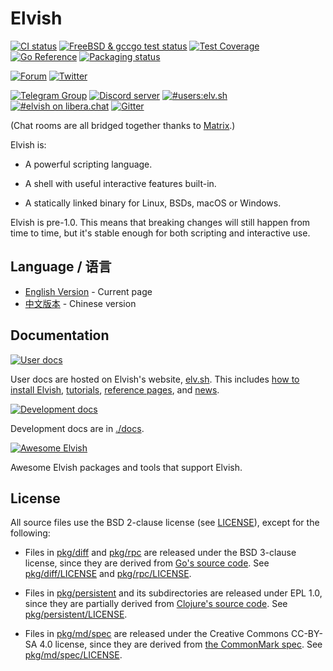 # Elvish

[![CI status](https://github.com/elves/elvish/workflows/CI/badge.svg)](https://github.com/elves/elvish/actions?query=workflow%3ACI)
[![FreeBSD & gccgo test status](https://img.shields.io/cirrus/github/elves/elvish?logo=Cirrus%20CI&label=CI2)](https://cirrus-ci.com/github/elves/elvish/master)
[![Test Coverage](https://img.shields.io/codecov/c/github/elves/elvish/master.svg?logo=Codecov&label=coverage)](https://app.codecov.io/gh/elves/elvish/tree/master)
[![Go Reference](https://pkg.go.dev/badge/src.elv.sh@master.svg)](https://pkg.go.dev/src.elv.sh@master)
[![Packaging status](https://repology.org/badge/tiny-repos/elvish.svg)](https://repology.org/project/elvish/versions)

[![Forum](https://img.shields.io/badge/forum-bbs.elv.sh-5b5.svg?logo=discourse)](https://bbs.elv.sh)
[![Twitter](https://img.shields.io/badge/twitter-@ElvishShell-blue.svg?logo=x)](https://twitter.com/ElvishShell)

[![Telegram Group](https://img.shields.io/badge/telegram-Elvish-blue.svg?logo=telegram&logoColor=white)](https://t.me/+Pv5ZYgTXD-YaKwcP)
[![Discord server](https://img.shields.io/badge/discord-Elvish-blue.svg?logo=discord&logoColor=white)](https://discord.gg/jrmuzRBU8D)
[![#users:elv.sh](https://img.shields.io/badge/matrix-%23users:elv.sh-blue.svg?logo=matrix)](https://matrix.to/#/#users:elv.sh)
[![#elvish on libera.chat](https://img.shields.io/badge/libera.chat-%23elvish-blue.svg?logo=liberadotchat&logoColor=white)](https://web.libera.chat/#elvish)
[![Gitter](https://img.shields.io/badge/gitter-elves%2Felvish-blue.svg?logo=gitter)](https://gitter.im/elves/elvish)

(Chat rooms are all bridged together thanks to [Matrix](https://matrix.org).)

Elvish is:

-   A powerful scripting language.

-   A shell with useful interactive features built-in.

-   A statically linked binary for Linux, BSDs, macOS or Windows.

Elvish is pre-1.0. This means that breaking changes will still happen from time
to time, but it's stable enough for both scripting and interactive use.

## Language / 语言

- [English Version](README.md) - Current page
- [中文版本](README_CN.md) - Chinese version

## Documentation

[![User docs](https://img.shields.io/badge/User_Docs-37a779?style=for-the-badge)](https://elv.sh)

User docs are hosted on Elvish's website, [elv.sh](https://elv.sh). This
includes [how to install Elvish](https://elv.sh/get/),
[tutorials](https://elv.sh/learn/), [reference pages](https://elv.sh/ref/), and
[news](https://elv.sh/blog/).

[![Development docs](https://img.shields.io/badge/Development_Docs-blue?style=for-the-badge)](./docs)

Development docs are in [./docs](./docs).

[![Awesome Elvish](https://img.shields.io/badge/Awesome_Elvish-orange?style=for-the-badge)](https://github.com/elves/awesome-elvish)

Awesome Elvish packages and tools that support Elvish.

## License

All source files use the BSD 2-clause license (see [LICENSE](LICENSE)), except
for the following:

-   Files in [pkg/diff](pkg/diff) and [pkg/rpc](pkg/rpc) are released under the
    BSD 3-clause license, since they are derived from
    [Go's source code](https://github.com/golang/go). See
    [pkg/diff/LICENSE](pkg/diff/LICENSE) and [pkg/rpc/LICENSE](pkg/rpc/LICENSE).

-   Files in [pkg/persistent](pkg/persistent) and its subdirectories are
    released under EPL 1.0, since they are partially derived from
    [Clojure's source code](https://github.com/clojure/clojure). See
    [pkg/persistent/LICENSE](pkg/persistent/LICENSE).

-   Files in [pkg/md/spec](pkg/md/spec) are released under the Creative Commons
    CC-BY-SA 4.0 license, since they are derived from
    [the CommonMark spec](https://github.com/commonmark/commonmark-spec). See
    [pkg/md/spec/LICENSE](pkg/md/spec/LICENSE).
